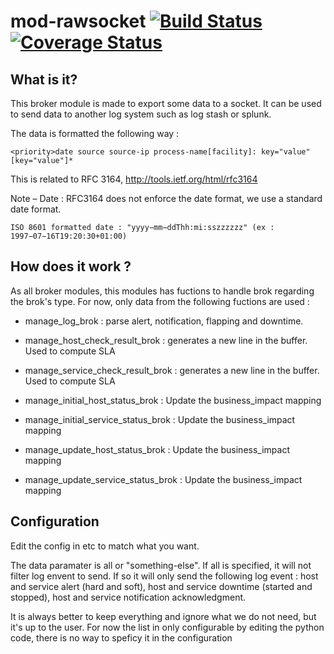 mod-rawsocket [![Build Status](https://travis-ci.org/savoirfairelinux/mod-rawsocket.svg?branch=master)](https://travis-ci.org/savoirfairelinux/mod-rawsocket) [![Coverage Status](https://img.shields.io/coveralls/savoirfairelinux/mod-rawsocket.svg)](https://coveralls.io/r/savoirfairelinux/mod-rawsocket)
=============
What is it?
-----------

This  broker module is made to export some data to a socket. It can be used to send data to another log system such as log stash or splunk.

The data is formatted the following way : 
```
<priority>date source source-ip process-name[facility]: key="value" [key="value"]*
```
This is related to RFC 3164, http://tools.ietf.org/html/rfc3164

Note – Date : RFC3164 does not enforce the date format, we use a standard date format. 
```
ISO 8601 formatted date : "yyyy−mm−ddThh:mi:sszzzzzz" (ex : 1997−07−16T19:20:30+01:00)
```


How does it work ?
----------------

As all broker modules, this modules has fuctions to handle brok regarding the brok's type. For now, only data from the following fuctions are used :
* manage_log_brok : parse alert, notification, flapping and downtime. 
* manage_host_check_result_brok : generates a new line in the buffer. Used to compute SLA
* manage_service_check_result_brok : generates a new line in the buffer. Used to compute SLA

* manage_initial_host_status_brok : Update the business_impact mapping
* manage_initial_service_status_brok : Update the business_impact mapping
* manage_update_host_status_brok : Update the business_impact mapping
* manage_update_service_status_brok : Update the business_impact mapping


Configuration
--------------
Edit the config in etc to match what you want.

The data paramater is all or "something-else". If all is specified, it will not filter log envent to send. If so it will only send the following log event : host and service alert (hard and soft), host and service downtime (started and stopped), host and service notification acknowledgment.

It is always better to keep everything and ignore what we do not need, but it's up to the user. For now the list in only configurable by editing the python code, there is no way to speficy it in the configuration


